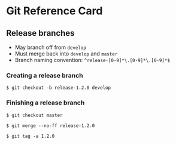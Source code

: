 
Git Reference Card
==================

Release branches
----------------

  - May branch off from `develop`
  - Must merge back into `develop` and `master`
  - Branch naming convention: `^release-[0-9]*\.[0-9]*\.[0-9]*$`

### Creating a release branch ###

    $ git checkout -b release-1.2.0 develop

### Finishing a release branch ###

    $ git checkout master

    $ git merge --no-ff release-1.2.0

    $ git tag -a 1.2.0

